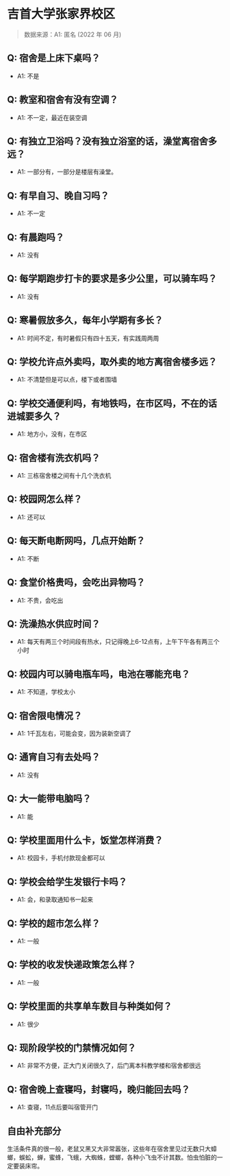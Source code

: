 # 吉首大学张家界校区

> 数据来源：A1: 匿名 (2022 年 06 月)

## Q: 宿舍是上床下桌吗？

- A1: 不是

## Q: 教室和宿舍有没有空调？

- A1: 不一定，最近在装空调

## Q: 有独立卫浴吗？没有独立浴室的话，澡堂离宿舍多远？

- A1: 一部分有，一部分是楼层有澡堂。

## Q: 有早自习、晚自习吗？

- A1: 不一定

## Q: 有晨跑吗？

- A1: 没有

## Q: 每学期跑步打卡的要求是多少公里，可以骑车吗？

- A1: 没有

## Q: 寒暑假放多久，每年小学期有多长？

- A1: 时间不定，有时暑假只有四十五天，有实践周两周

## Q: 学校允许点外卖吗，取外卖的地方离宿舍楼多远？

- A1: 不清楚但是可以点，楼下或者围墙

## Q: 学校交通便利吗，有地铁吗，在市区吗，不在的话进城要多久？

- A1: 地方小，没有，在市区

## Q: 宿舍楼有洗衣机吗？

- A1: 三栋宿舍楼之间有十几个洗衣机

## Q: 校园网怎么样？

- A1: 还可以

## Q: 每天断电断网吗，几点开始断？

- A1: 不断

## Q: 食堂价格贵吗，会吃出异物吗？

- A1: 不贵，会吃出

## Q: 洗澡热水供应时间？

- A1: 每天有两三个时间段有热水，只记得晚上6-12点有，上午下午各有两三个小时

## Q: 校园内可以骑电瓶车吗，电池在哪能充电？

- A1: 不知道，学校太小

## Q: 宿舍限电情况？

- A1: 1千瓦左右，可能会变，因为装新空调了

## Q: 通宵自习有去处吗？

- A1: 没有

## Q: 大一能带电脑吗？

- A1: 能

## Q: 学校里面用什么卡，饭堂怎样消费？

- A1: 校园卡，手机付款现金都可以

## Q: 学校会给学生发银行卡吗？

- A1: 会，和录取通知书一起来

## Q: 学校的超市怎么样？

- A1: 一般

## Q: 学校的收发快递政策怎么样？

- A1: 一般

## Q: 学校里面的共享单车数目与种类如何？

- A1: 很少

## Q: 现阶段学校的门禁情况如何？

- A1: 非常不方便，正大门关闭很久了，后门离本科教学楼和宿舍都很远

## Q: 宿舍晚上查寝吗，封寝吗，晚归能回去吗？

- A1: 查寝，11点后要叫宿管开门

## 自由补充部分

生活条件真的很一般，老鼠又黑又大非常嚣张，这些年在宿舍里见过无数只大蟑螂，蜈蚣，蝉，蜜蜂，飞蛾，大蜘蛛，螳螂，各种小飞虫不计其数。怕虫怕脏的一定要装床帘。